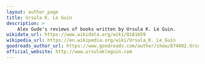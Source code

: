 ```yaml
---
layout: author_page
title: Ursula K. Le Guin
description: >
    Alex Gude's reviews of books written by Ursula K. Le Guin.
wikidata_url: https://www.wikidata.org/wiki/Q181659
wikipedia_url: https://en.wikipedia.org/wiki/Ursula_K._Le_Guin
goodreads_author_url: https://www.goodreads.com/author/show/874602.Ursula_K_Le_Guin
official_website: http://www.ursulakleguin.com
---
```

